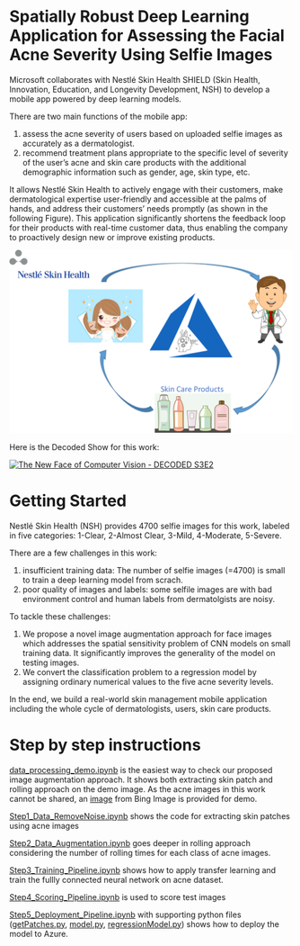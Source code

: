 # Spatially Robust Deep Learning Application for Assessing the Facial Acne Severity Using Selfie Images


Microsoft collaborates with Nestlé Skin Health SHIELD (Skin Health, Innovation, Education, and Longevity Development, NSH) to develop a mobile app powered by deep learning models. 

There are two main functions of the mobile app: 
1) assess the acne severity of users based on uploaded selfie images as accurately as a dermatologist. 
2) recommend treatment plans appropriate to the specific level of severity of the user’s acne and  skin care products with the additional demographic information such as gender, age, skin type, etc.  

It allows Nestlé Skin Health to actively engage with their customers, make dermatological expertise user-friendly and accessible at the palms of hands, and address their customers’ needs promptly (as shown in the following Figure). This application significantly shortens the feedback loop for their products with real-time customer data, thus enabling the company to proactively design new or improve existing products.

![Screenshot](assets/FullCycle_V3.png)


Here is the Decoded Show for this work:

[![The New Face of Computer Vision - DECODED S3E2](https://img.youtube.com/vi/7tqJsms0viI/0.jpg)](https://www.youtube.com/watch?v=7tqJsms0viI "The New Face of Computer Vision - DECODED S3E2")

# Getting Started

Nestlé Skin Health (NSH) provides 4700 selfie images for this work, labeled in five categories: 1-Clear, 2-Almost Clear, 3-Mild, 4-Moderate, 5-Severe. 

There are a few challenges in this work:

1) insufficient training data: The number of selfie images (=4700) is small to train a deep learning model from scrach.
2) poor quality of images and labels: some selfile images are with bad environment control and human labels from dermatolgists are noisy. 

To tackle these challenges:

1)	We propose a novel image augmentation approach for face images which addresses the spatial sensitivity problem of CNN models on small training data. It significantly improves the generality of the model on testing images. 
2) We convert the classification problem to a regression model by assigning ordinary numerical values to the five acne severity levels.

In the end, we build a real-world skin management mobile application including the whole cycle of dermatologists, users, skin care products. 

# Step by step instructions

[data_processing_demo.ipynb](notebooks/data_processing_demo.ipynb) is the easiest way to check our proposed image augmentation approach. It shows both extracting skin patch and rolling approach on the demo image. As the acne images in this work cannot be shared, an [image](data/demo_images/Barack-Obama-Wallpaper.jpg) from Bing Image is provided for demo.

[Step1_Data_RemoveNoise.ipynb](notebooks/Step1_Data_RemoveNoise.ipynb) shows the code for extracting skin patches using acne images

[Step2_Data_Augmentation.ipynb](notebooks/Step2_Data_Augmentation.ipynb) goes deeper in rolling approach considering the number of rolling times for each class of acne images. 

[Step3_Training_Pipeline.ipynb](notebooks/Step3_Training_Pipeline.ipynb) shows how to apply transfer learning and train the fullly connected neural network on acne dataset.

[Step4_Scoring_Pipeline.ipynb](notebooks/Step4_Scoring_Pipeline.ipynb) is used to score test images

[Step5_Deployment_Pipeline.ipynb](notebooks/Step5_Deployment_Pipeline.ipynb) with supporting python files ([getPatches.py](notebooks/getPatches.py), [model.py](notebooks/model.py), [regressionModel.py](regressionModel.py)) shows how to deploy the model to Azure. 
